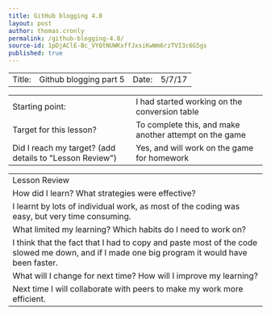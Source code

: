 ```yaml
---
title: GitHub blogging 4.0
layout: post
author: thomas.cronly
permalink: /github-blogging-4.0/
source-id: 1pDjAClE-Bc_VYQtNUWKxffJxsiKwWm6rzTVI3c6G5gs
published: true
---
```

<table>
  <tr>
    <td>Title:  </td>
    <td>Github blogging part 5</td>
    <td> Date:  </td>
    <td>5/7/17</td>
  </tr>
</table>


<table>
  <tr>
    <td>Starting point:</td>
    <td>I had started working on the conversion table</td>
  </tr>
  <tr>
    <td>Target for this lesson?</td>
    <td>To complete this, and make another attempt on the game</td>
  </tr>
  <tr>
    <td>Did I reach my target? 
(add details to "Lesson Review")</td>
    <td>Yes, and will work on the game for homework</td>
  </tr>
</table>


<table>
  <tr>
    <td>Lesson Review</td>
  </tr>
  <tr>
    <td>How did I learn? What strategies were effective? </td>
  </tr>
  <tr>
    <td>I learnt by lots of individual work, as most of the coding was easy, but very time consuming.</td>
  </tr>
  <tr>
    <td>What limited my learning? Which habits do I need to work on? </td>
  </tr>
  <tr>
    <td>I think that the fact that I had to copy and paste most of the code slowed me down, and if I made one big program it would have been faster.</td>
  </tr>
  <tr>
    <td>What will I change for next time? How will I improve my learning?</td>
  </tr>
  <tr>
    <td>Next time I will collaborate with peers to make my work more efficient.</td>
  </tr>
</table>


<script src="//repl.it/embed/JF8G/11.js"></script>


